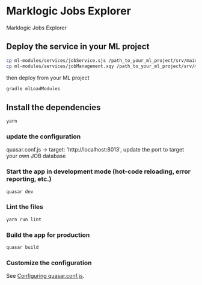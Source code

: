 # Marklogic Jobs Explorer

Marklogic Jobs Explorer

## Deploy the service in your ML project
```bash
cp ml-modules/services/jobService.sjs /path_to_your_ml_project/srv/main/ml-modules/services/
cp ml-modules/services/jobManagement.xqy /path_to_your_ml_project/srv/main/ml-modules/services/
```

then deploy from your ML project
```bash
gradle mlLoadModules
```

## Install the dependencies
```bash
yarn
```

### update the configuration
quasar.conf.js ->   target: 'http://localhost:8013',
update the port to target your own JOB database

### Start the app in development mode (hot-code reloading, error reporting, etc.)
```bash
quasar dev
```

### Lint the files
```bash
yarn run lint
```

### Build the app for production
```bash
quasar build
```

### Customize the configuration
See [Configuring quasar.conf.js](https://quasar.dev/quasar-cli/quasar-conf-js).
